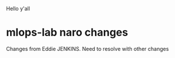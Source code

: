 Hello y'all
# mlops-lab naro changes
Changes from Eddie JENKINS. Need to resolve with other changes
